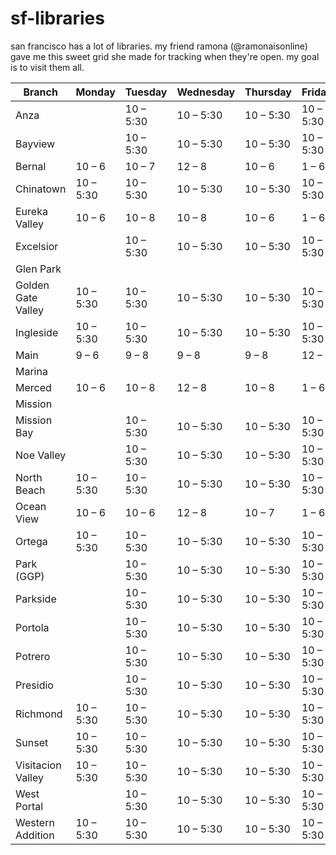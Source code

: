 # sf-libraries

san francisco has a lot of libraries. my friend ramona (@ramonaisonline) gave me this sweet grid she made for tracking when they're open.
my goal is to visit them all.

| Branch             | Monday    | Tuesday   | Wednesday | Thursday  | Friday    | Saturday  | Sunday | Visited? |
| ------------------ | --------- | --------- | --------- | --------- | --------- | --------- | ------ | -------- |
| Anza               |           | 10 – 5:30 | 10 – 5:30 | 10 – 5:30 | 10 – 5:30 | 10 – 5:30 |        |          |
| Bayview            |           | 10 – 5:30 | 10 – 5:30 | 10 – 5:30 | 10 – 5:30 | 10 – 5:30 |        |          |
| Bernal             | 10 – 6    | 10 – 7    | 12 – 8    | 10 – 6    | 1 – 6     | 10 – 6    | 1 – 5  |          |
| Chinatown          | 10 – 5:30 | 10 – 5:30 | 10 – 5:30 | 10 – 5:30 | 10 – 5:30 |           |        |          |
| Eureka Valley      | 10 – 6    | 10 – 8    | 10 – 8    | 10 – 6    | 1 – 6     | 10 – 6    | 1 – 5  | X        |
| Excelsior          |           | 10 – 5:30 | 10 – 5:30 | 10 – 5:30 | 10 – 5:30 | 10 – 5:30 |        |          |
| Glen Park          |           |           |           |           |           |           |        |          |
| Golden Gate Valley | 10 – 5:30 | 10 – 5:30 | 10 – 5:30 | 10 – 5:30 | 10 – 5:30 |           |        |          |
| Ingleside          | 10 – 5:30 | 10 – 5:30 | 10 – 5:30 | 10 – 5:30 | 10 – 5:30 |           |        |          |
| Main               | 9 – 6     | 9 – 8     | 9 – 8     | 9 – 8     | 12 – 6    | 10 – 6    | 12 – 6 | X        |
| Marina             |           |           |           |           |           | 10 – 6    | 1 – 5  |          |
| Merced             | 10 – 6    | 10 – 8    | 12 – 8    | 10 – 8    | 1 – 6     | 10 – 6    | 1 – 5  |          |
| Mission            |           |           |           |           |           |           |        |          |
| Mission Bay        |           | 10 – 5:30 | 10 – 5:30 | 10 – 5:30 | 10 – 5:30 | 10 – 5:30 |        |          |
| Noe Valley         |           | 10 – 5:30 | 10 – 5:30 | 10 – 5:30 | 10 – 5:30 | 10 – 5:30 |        |          |
| North Beach        | 10 – 5:30 | 10 – 5:30 | 10 – 5:30 | 10 – 5:30 | 10 – 5:30 |           |        |          |
| Ocean View         | 10 – 6    | 10 – 6    | 12 – 8    | 10 – 7    | 1 – 6     | 10 – 6    | 1 – 5  |          |
| Ortega             | 10 – 5:30 | 10 – 5:30 | 10 – 5:30 | 10 – 5:30 | 10 – 5:30 |           |        |          |
| Park (GGP)         |           | 10 – 5:30 | 10 – 5:30 | 10 – 5:30 | 10 – 5:30 | 10 – 5:30 |        |          |
| Parkside           |           | 10 – 5:30 | 10 – 5:30 | 10 – 5:30 | 10 – 5:30 | 10 – 5:30 |        |          |
| Portola            |           | 10 – 5:30 | 10 – 5:30 | 10 – 5:30 | 10 – 5:30 | 10 – 5:30 |        |          |
| Potrero            |           | 10 – 5:30 | 10 – 5:30 | 10 – 5:30 | 10 – 5:30 | 10 – 5:30 |        |          |
| Presidio           |           | 10 – 5:30 | 10 – 5:30 | 10 – 5:30 | 10 – 5:30 | 10 – 5:30 |        |          |
| Richmond           | 10 – 5:30 | 10 – 5:30 | 10 – 5:30 | 10 – 5:30 | 10 – 5:30 |           |        |          |
| Sunset             | 10 – 5:30 | 10 – 5:30 | 10 – 5:30 | 10 – 5:30 | 10 – 5:30 |           |        |          |
| Visitacion Valley  | 10 – 5:30 | 10 – 5:30 | 10 – 5:30 | 10 – 5:30 | 10 – 5:30 |           |        |          |
| West Portal        |           | 10 – 5:30 | 10 – 5:30 | 10 – 5:30 | 10 – 5:30 | 10 – 5:30 |        |          |
| Western Addition   | 10 – 5:30 | 10 – 5:30 | 10 – 5:30 | 10 – 5:30 | 10 – 5:30 |           |        |          |
